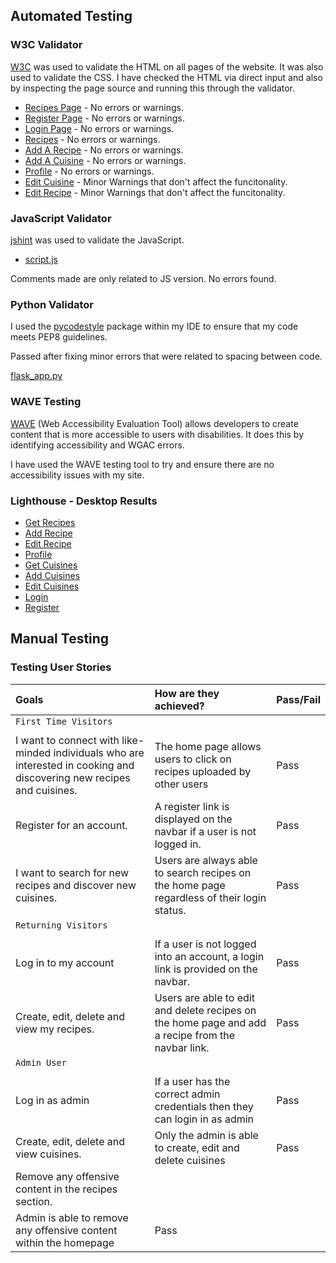 ## Automated Testing

### W3C Validator

[W3C](https://validator.w3.org/) was used to validate the HTML on all pages of the website. It was also used to validate the CSS. I have checked the HTML via direct input and also by inspecting the page source and running this through the validator.

* [Recipes Page](https://validator.w3.org/nu/?doc=https%3A%2F%2Frecipe-journal-aavash-7fc97436a7e3.herokuapp.com%2F) - No errors or warnings.
* [Register Page](https://validator.w3.org/nu/?doc=https%3A%2F%2Frecipe-journal-aavash-7fc97436a7e3.herokuapp.com%2Fregister) - No errors or warnings.
* [Login Page](https://validator.w3.org/nu/?doc=https%3A%2F%2Frecipe-journal-aavash-7fc97436a7e3.herokuapp.com%2Flogin) - No errors or warnings.
* [Recipes](https://validator.w3.org/nu/?doc=https%3A%2F%2Frecipe-journal-aavash-7fc97436a7e3.herokuapp.com%2Fget_recipes) - No errors or warnings.
* [Add A Recipe](https://validator.w3.org/nu/?doc=https%3A%2F%2Frecipe-journal-aavash-7fc97436a7e3.herokuapp.com%2Fadd_recipe) - No errors or warnings.
* [Add A Cuisine](https://recipe-journal-aavash-7fc97436a7e3.herokuapp.com/get_cuisines) - No errors or warnings.
* [Profile](https://validator.w3.org/nu/?doc=https%3A%2F%2Frecipe-journal-aavash-7fc97436a7e3.herokuapp.com%2Fprofile%2Fadmin) - No errors or warnings.
* [Edit Cuisine](https://validator.w3.org/nu/?doc=https%3A%2F%2Frecipe-journal-aavash-7fc97436a7e3.herokuapp.com%2Fedit_cuisine%2F64d3c3568e713ddc22e1fe5e) - Minor Warnings that don't affect the funcitonality.
* [Edit Recipe](https://validator.w3.org/nu/?doc=https%3A%2F%2Frecipe-journal-aavash-7fc97436a7e3.herokuapp.com%2Fedit_recipe%2F64d35365e202d0bc73612233) - Minor Warnings that don't affect the funcitonality.

### JavaScript Validator

[jshint](https://jshint.com/) was used to validate the JavaScript.
 * [script.js](documentation/jshint.png)

Comments made are only related to JS version. No errors found.

### Python Validator

I used the [pycodestyle](https://pypi.org/project/pycodestyle/) package within my IDE to ensure that my code meets PEP8 guidelines.

Passed after fixing minor errors that were related to spacing between code.

[flask_app.py](documentation/pythontest.png)

### WAVE Testing

[WAVE](http://wave.webaim.org/) (Web Accessibility Evaluation Tool) allows developers to create content that is more accessible to users with disabilities. It does this by identifying accessibility and WGAC errors.

I have used the WAVE testing tool to try and ensure there are no accessibility issues with my site.

### Lighthouse - Desktop Results

- [Get Recipes](documentation/get_recipes.png)
- [Add Recipe](documentation/add_recipe.png)
- [Edit Recipe](documentation/edit_recipe.png)
- [Profile](documentation/get_recipes.png)
- [Get Cuisines](documentation/get_cuisines.png)
- [Add Cuisines](documentation/add_cuisine.png)
- [Edit Cuisines](documentation/edit_cuisine.png)
- [Login](documentation/login.png)
- [Register](documentation/register.png)

## Manual Testing

### Testing User Stories

| Goals | How are they achieved? | Pass/Fail |
| :--- | :--- | :--- |
| `First Time Visitors` |
|  |  |  |
| I want to connect with like-minded individuals who are interested in cooking and discovering new recipes and cuisines. | The home page allows users to click on recipes uploaded by other users | Pass |
| Register for an account. | A register link is displayed on the navbar if a user is not logged in. | Pass |
| I want to search for new recipes and discover new cuisines. | Users are always able to search recipes on the home page regardless of their login status. | Pass |
|`Returning Visitors`|
|  |  |  |
| Log in to my account | If a user is not logged into an account, a login link is provided on the navbar. | Pass |
| Create, edit, delete and view my recipes. | Users are able to edit and delete recipes on the home page and add a recipe from the navbar link. | Pass |
|`Admin User` |
|  |  |  |
| Log in as admin | If a user has the correct admin credentials then they can login in as admin | Pass |
| Create, edit, delete and view cuisines. | Only the admin is able to create, edit and delete cuisines  | Pass |
| Remove any offensive content in the recipes section.
 | Admin is able to remove any offensive content within the homepage  | Pass |